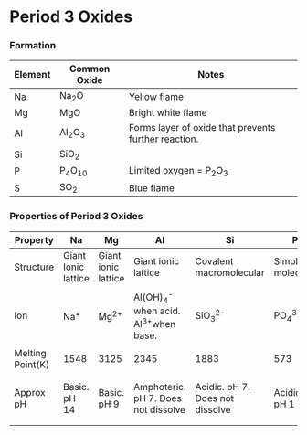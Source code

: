 # Period 3 Oxides
### Formation
| Element | Common Oxide                | Notes                                                |
| ------- | --------------------------- | ---------------------------------------------------- |
| Na      | Na<sub>2</sub>O             | Yellow flame                                         |
| Mg      | MgO                         | Bright white flame                                   |
| Al      | Al<sub>2</sub>O<sub>3</sub> | Forms layer of oxide that prevents further reaction. |
| Si      | SiO<sub>2</sub>             |                                                      |
| P       | P<sub>4</sub>O<sub>10</sub> | Limited oxygen = P<sub>2</sub>O<sub>3</sub>          |
| S       | SO<sub>2</sub>              | Blue flame                                           |

### Properties of Period 3 Oxides
| Property         | Na                  | Mg                  | Al                                                                  | Si                              | P                           | S                                                                                             | Cl              |
| ---------------- | ------------------- | ------------------- | ------------------------------------------------------------------- | ------------------------------- | --------------------------- | --------------------------------------------------------------------------------------------- | --------------- |
| Structure        | Giant Ionic lattice | Giant ionic lattice | Giant ionic lattice                                                 | Covalent macromolecular         | Simple molecular            | Simple molecula                                                                               | Simple molecule |
| Ion              | Na<sup>+</sup>      | Mg<sup>2+</sup>     | Al(OH)<sub>4</sub><sup>-</sup> when acid. Al<sup>3+</sup>when base. | SiO<sub>3</sub><sup>2-</sup>    | PO<sub>4</sub><sup>3-</sup> | SO<sub>2</sub> --> SO<sub>3</sub><sup>2-</sup> SO<sub>3</sub> --> SO<sub>4</sub><sup>2-</sup> | N/A             |
| Melting Point(K) | 1548                | 3125                | 2345                                                                | 1883                            | 573                         | 200, 290                                                                                      | N/A             |
| Approx pH        | Basic. pH 14        | Basic. pH 9         | Amphoteric. pH 7. Does not dissolve                                 | Acidic. pH 7. Does not dissolve | Acidic. pH 1                | SO<sub>2</sub>-->pH 3. SO<sub>3</sub>-->pH 0                                                  | N/A             |
